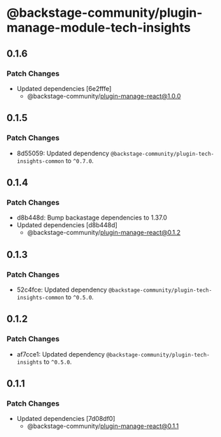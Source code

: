 # @backstage-community/plugin-manage-module-tech-insights

## 0.1.6

### Patch Changes

- Updated dependencies [6e2fffe]
  - @backstage-community/plugin-manage-react@1.0.0

## 0.1.5

### Patch Changes

- 8d55059: Updated dependency `@backstage-community/plugin-tech-insights-common` to `^0.7.0`.

## 0.1.4

### Patch Changes

- d8b448d: Bump backastage dependencies to 1.37.0
- Updated dependencies [d8b448d]
  - @backstage-community/plugin-manage-react@0.1.2

## 0.1.3

### Patch Changes

- 52c4fce: Updated dependency `@backstage-community/plugin-tech-insights-common` to `^0.5.0`.

## 0.1.2

### Patch Changes

- af7cce1: Updated dependency `@backstage-community/plugin-tech-insights` to `^0.5.0`.

## 0.1.1

### Patch Changes

- Updated dependencies [7d08df0]
  - @backstage-community/plugin-manage-react@0.1.1
